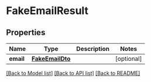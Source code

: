 # FakeEmailResult

## Properties
Name | Type | Description | Notes
------------ | ------------- | ------------- | -------------
**email** | [**FakeEmailDto**](FakeEmailDto) |  | [optional] 

[[Back to Model list]](../README#documentation-for-models) [[Back to API list]](../README#documentation-for-api-endpoints) [[Back to README]](../README)


